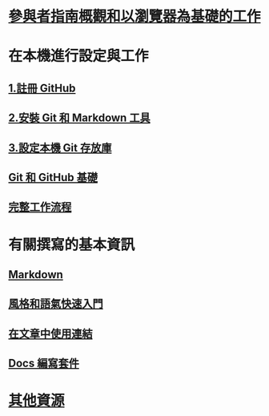 # [參與者指南概觀和以瀏覽器為基礎的工作](index.md)
# 在本機進行設定與工作
## [1.註冊 GitHub](get-started-setup-github.md)
## [2.安裝 Git 和 Markdown 工具](get-started-setup-tools.md)
## [3.設定本機 Git 存放庫](get-started-setup-local.md)
## [Git 和 GitHub 基礎](git-github-fundamentals.md)
## [完整工作流程](how-to-write-workflows-major.md)
# 有關撰寫的基本資訊
## [Markdown](how-to-write-use-markdown.md)
## [風格和語氣快速入門](style-quick-start.md)
## [在文章中使用連結](how-to-write-links.md)
## [Docs 編寫套件](how-to-write-docs-auth-pack.md)

<!--
## Creating new content

   <!--
     This page introduces the process to work locally on
     your own machine, following github flow.

     Content will be taken from the last two sections of
     how-to-contribute.md (writing new samples, and creating new content)
     and the how-to-write-workflows-major.md)
### Setup and clone source

   <!--
      This page will guide folks through the setup process
      through cloning the repo.

      It will have condensed versions of get-started-setup-github,
      get-started-setup-tools, and get-started-setup-local.

### Git and GitHub essentials

   <!--
      Explain the basics of Git and GitHub, and the GitHub flow
      process.

      Much, or all of this will be from full-workflow, and git-github-fundamentals

      The full list of repos probably doesn't belong here.
### Contribute new topics
   <!--
     Primarily new content, but will include the content from the
     how-to-write-use-markdown, style-quick-start and how-to-write-links

     Process content will also be taken from how-to-contribute.
#### Content types
#### Markdown resources
#### Tone, voice and style

### Contribute new samples

   <!--
     Primarily new content, with some taken from how-to-contribute.

     This will also point to repo-specific guidance for samples.

     We have an important decision to make here: This contributing guide
     can contain the union of all code style rules for all different languages
     and frameworks, or it can contain the intersection (coode samples must
     compile and run).

     I'm in favor of the former: Everyone writing Python should follow the Python
     guidance; everyone writing C# should follow the C# rules. Those should be 
     consistent regardless of project team.

## List of documentation repositories -->

   <!-- 
     This will take the list of repos from git-github-fundamentals
     for the public repositories.

     Open question: How to keep this up to date?
   -->
# [其他資源](additional-resources.md)
